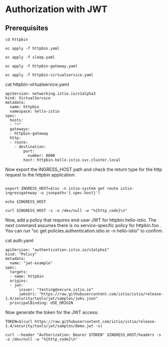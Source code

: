 # Authorization with JWT

## Prerequisites

```
cd httpbin

oc apply -f httpbin.yaml

oc apply -f sleep.yaml

oc apply -f httpbin-gateway.yaml

oc apply -f httpbin-virtualservice.yaml
```

cat httpbin-virtualservice.yaml

	apiVersion: networking.istio.io/v1alpha3
	kind: VirtualService
	metadata:
	  name: httpbin
	  namespace: hello-istio
	spec:
	  hosts:
	  - "*"
	  gateways:
	  - httpbin-gateway
	  http:
	  - route:
	    - destination:
	        port:
	          number: 8000
	        host: httpbin.hello-istio.svc.cluster.local
 
Now export the INGRESS_HOST path and check the return type for the http request to the httpbin application:

```

export INGRESS_HOST=$(oc -n istio-system get route istio-ingressgateway -o jsonpath='{.spec.host}')

echo $INGRESS_HOST

curl $INGRESS_HOST -s -o /dev/null -w "%{http_code}\n"

```

Now, add a policy that requires end-user JWT for httpbin.hello-istio. 
The next command assumes there is no service-specific policy for httpbin.foo . 
You can run "oc get policies.authentication.istio.io -n hello-istio" to confirm.

cat auth.yaml

	apiVersion: "authentication.istio.io/v1alpha1"
	kind: "Policy"
	metadata:
	  name: "jwt-example"
	spec:
	  targets:
	  - name: httpbin
	  origins:
	  - jwt:
	      issuer: "testing@secure.istio.io"
	      jwksUri: "https://raw.githubusercontent.com/istio/istio/release-1.4/security/tools/jwt/samples/jwks.json"
	  principalBinding: USE_ORIGIN

Now generate the token for the JWT access:

```
TOKEN=$(curl https://raw.githubusercontent.com/istio/istio/release-1.4/security/tools/jwt/samples/demo.jwt -s)

curl --header "Authorization: Bearer $TOKEN" $INGRESS_HOST/headers -s -o /dev/null -w "%{http_code}\n"
```
